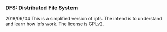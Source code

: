 ### DFS: Distributed File System

2018/06/04
This is a simplified version of ipfs. The intend is to understand and learn how ipfs work. The license is GPLv2.


